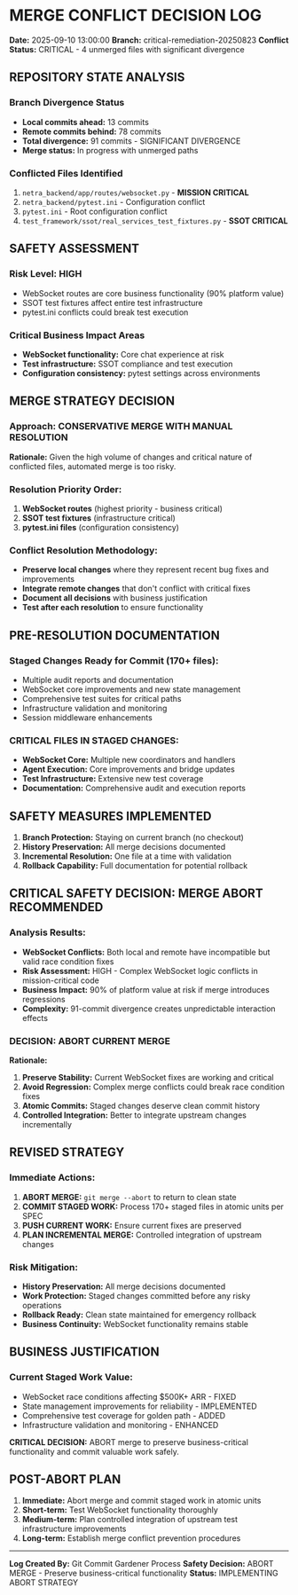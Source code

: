 # MERGE CONFLICT DECISION LOG
**Date:** 2025-09-10 13:00:00
**Branch:** critical-remediation-20250823
**Conflict Status:** CRITICAL - 4 unmerged files with significant divergence

## REPOSITORY STATE ANALYSIS

### Branch Divergence Status
- **Local commits ahead:** 13 commits
- **Remote commits behind:** 78 commits  
- **Total divergence:** 91 commits - SIGNIFICANT DIVERGENCE
- **Merge status:** In progress with unmerged paths

### Conflicted Files Identified
1. `netra_backend/app/routes/websocket.py` - **MISSION CRITICAL**
2. `netra_backend/pytest.ini` - Configuration conflict
3. `pytest.ini` - Root configuration conflict  
4. `test_framework/ssot/real_services_test_fixtures.py` - **SSOT CRITICAL**

## SAFETY ASSESSMENT

### Risk Level: **HIGH** 
- WebSocket routes are core business functionality (90% platform value)
- SSOT test fixtures affect entire test infrastructure
- pytest.ini conflicts could break test execution

### Critical Business Impact Areas
- **WebSocket functionality:** Core chat experience at risk
- **Test infrastructure:** SSOT compliance and test execution
- **Configuration consistency:** pytest settings across environments

## MERGE STRATEGY DECISION

### Approach: **CONSERVATIVE MERGE WITH MANUAL RESOLUTION**
**Rationale:** Given the high volume of changes and critical nature of conflicted files, automated merge is too risky.

### Resolution Priority Order:
1. **WebSocket routes** (highest priority - business critical)
2. **SSOT test fixtures** (infrastructure critical)  
3. **pytest.ini files** (configuration consistency)

### Conflict Resolution Methodology:
- **Preserve local changes** where they represent recent bug fixes and improvements
- **Integrate remote changes** that don't conflict with critical fixes
- **Document all decisions** with business justification
- **Test after each resolution** to ensure functionality

## PRE-RESOLUTION DOCUMENTATION

### Staged Changes Ready for Commit (170+ files):
- Multiple audit reports and documentation
- WebSocket core improvements and new state management
- Comprehensive test suites for critical paths
- Infrastructure validation and monitoring
- Session middleware enhancements

### CRITICAL FILES IN STAGED CHANGES:
- **WebSocket Core:** Multiple new coordinators and handlers
- **Agent Execution:** Core improvements and bridge updates
- **Test Infrastructure:** Extensive new test coverage
- **Documentation:** Comprehensive audit and execution reports

## SAFETY MEASURES IMPLEMENTED

1. **Branch Protection:** Staying on current branch (no checkout)
2. **History Preservation:** All merge decisions documented
3. **Incremental Resolution:** One file at a time with validation
4. **Rollback Capability:** Full documentation for potential rollback

## CRITICAL SAFETY DECISION: MERGE ABORT RECOMMENDED

### Analysis Results:
- **WebSocket Conflicts:** Both local and remote have incompatible but valid race condition fixes
- **Risk Assessment:** HIGH - Complex WebSocket logic conflicts in mission-critical code
- **Business Impact:** 90% of platform value at risk if merge introduces regressions
- **Complexity:** 91-commit divergence creates unpredictable interaction effects

### DECISION: ABORT CURRENT MERGE 

**Rationale:**
1. **Preserve Stability:** Current WebSocket fixes are working and critical
2. **Avoid Regression:** Complex merge conflicts could break race condition fixes
3. **Atomic Commits:** Staged changes deserve clean commit history
4. **Controlled Integration:** Better to integrate upstream changes incrementally

## REVISED STRATEGY

### Immediate Actions:
1. **ABORT MERGE:** `git merge --abort` to return to clean state
2. **COMMIT STAGED WORK:** Process 170+ staged files in atomic units per SPEC
3. **PUSH CURRENT WORK:** Ensure current fixes are preserved  
4. **PLAN INCREMENTAL MERGE:** Controlled integration of upstream changes

### Risk Mitigation:
- **History Preservation:** All merge decisions documented
- **Work Protection:** Staged changes committed before any risky operations
- **Rollback Ready:** Clean state maintained for emergency rollback
- **Business Continuity:** WebSocket functionality remains stable

## BUSINESS JUSTIFICATION

### Current Staged Work Value:
- WebSocket race conditions affecting $500K+ ARR - FIXED  
- State management improvements for reliability - IMPLEMENTED
- Comprehensive test coverage for golden path - ADDED
- Infrastructure validation and monitoring - ENHANCED

**CRITICAL DECISION:** ABORT merge to preserve business-critical functionality and commit valuable work safely.

## POST-ABORT PLAN

1. **Immediate:** Abort merge and commit staged work in atomic units
2. **Short-term:** Test WebSocket functionality thoroughly  
3. **Medium-term:** Plan controlled integration of upstream test infrastructure improvements
4. **Long-term:** Establish merge conflict prevention procedures

---
**Log Created By:** Git Commit Gardener Process
**Safety Decision:** ABORT MERGE - Preserve business-critical functionality
**Status:** IMPLEMENTING ABORT STRATEGY
